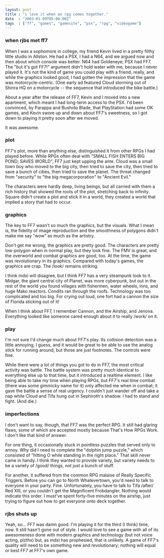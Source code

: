 ```yaml
---
layout: post
title : "i love it when an rpg comes together."
date  : "2003-01-09T05:00:00Z"
tags  : ["ff", "games", "gamesite", "psx", "rpg", "videogame"]
---
```



### when rjbs met ff7



When I was a sophomore in college, my friend Kevin lived in a pretty filthy little studio in Allston.  He had a PSX, I had a N64, and we argued now and then about which console was better.  N64 had Goldeneye; PSX had FF7.  The "but it's got FF7!" argument didn't hold water with me, because I never played it. It's not the kind of game you could play with a friend, really, and while the graphics looked good, I had gotten the impression that the game was motorcycle-centric.  (One early ad featured Cloud storming out of Shinra HQ on a motorcycle -- the sequence that introduced the bike battle.)

About a year after the release of FF7, Kevin and I moved into a new apartment, which meant I had long-term access to the PSX.  I'd been convinced, by Parappa and Bushido Blade, that PlayStation had some OK games, and Kevin swore up and down about FF7's sweetness, so I got down to playing it pretty soon after we moved.

It was awesome.


### plot



FF7's plot, more than anything else, distinguished it from other RPGs I had played before.  While RPGs often deal with "SMALL FISH ENTERS BIG POND; SAVES WORLD", FF7 just kept upping the ante.  Cloud was a small town boy who moved to the big city, then tried to save the city, then tried to save a bunch of cities, then tried to save the planet.  The threat changed from "security" to "the big megacorporation" to "Ancient Evil."

The characters were hardly deep, living beings, but all carried with them a rich history that showed the roots of the plot, stretching back to infinity. Square didn't create a plot and stick it in a world, they created a world that implied a story that had to occur.


### graphics



The key to FF7 wasn't so much the graphics, but the visuals.  What I mean is, the fidelity of image reproduction and the smoothness of polygons didn't make me say "wow" as much as the artistry.

Don't get me wrong, the graphics are pretty good.  The characters are pretty low-polygon when in normal play, but they look fine.  The FMV is great, and the overworld and combat graphics are good, too.  At the time, the game was revolutionary in its graphics.  Compared with today's games, the graphics are crap.  The /look/ remains striking.

I think mdxi will disagree, but I think FF7 has a very steampunk look to it. Midgar, the giant central city of Planet, was more cyberpunk, but out in the rest of the world you found villages with fishermen, water wheels, inns, and huge Mako reactors.  Condits ran through the roofs.  Technology was too complicated and too big.  For crying out loud, one fort had a cannon the size of Florida sticking out of it!

When I think about FF7, I remember Cannon, and the Airship, and Jenova. Everything looked like someone cared enough about it to really /work/ on it.


### play



I'm not sure I'd change much about FF7's play.  Its collision detection was a little annoying, I guess, and it would be great to be able to use the analog stick for running around, but those are just footnotes.  The controls were fine.

While there were a lot of things you got to do in FF7, the most critical activity was battle.  The battle system was pretty much identical to everything else up to that time, but it introduced a realtime element.  I like being able to take my time when playing RPGs, but FF7's real time combat (there was some gimmicky name for it) only affected me when in combat;  it gave the battle a sense of real urgency.  I couldn't just wander off and take a nap while Cloud and Tifa hung out in Sephiroth's shadow.  I had to stand and fight.  (And die.)


### imperfections



I don't want to say, though, that FF7 was the perfect RPG.  It still had glaring flaws, some of which are accepted mostly because That's How RPGs Work. I don't like that kind of answer.

For one thing, it occasionally stuck in pointless puzzles that served only to annoy.  Why did I need to complete the "dolphin jump puzzle," which consisted of "hitting O while standing in the right place."  That skill never came in handy.  I think they wanted to provide variety, but variety needs to be a variety of /good/ things, not just a bunch of stuff.

For another, it suffered from the common RPG malaise of Really Specific Triggers.  Before you can go to North Whatevertown, you'd need to talk to everyone in your party.  Fine.  Unfortunately, you have to talk to Tifa  /after/ Red XIII, or you couldn't get the Magnificent Frobdangler.  Nothing would indicate this order.  I must've spent forty-five minutes on the airship, just trying to figure out how to get everyone onto deck together.


### rjbs shuts up



Yeah, so... FF7 was damn good.  I'm playing it for the third (I think) time, now.  It still hasn't gone out of style.  I would love to see a game with all of its awesomeness done with modern graphics and technology (but not voice acting, plzthx) but, as mdxi has prophesied, that is unlikely.  A game of FF7's quality will need to be something new and revolutionary; nothing will equal or best FF7 at FF7's own game.

